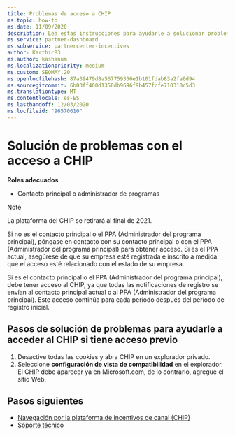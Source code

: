 ```yaml
---
title: Problemas de acceso a CHIP
ms.topic: how-to
ms.date: 11/09/2020
description: Lea estas instrucciones para ayudarle a solucionar problemas relacionados con el uso de la herramienta de plataforma de incentivos de canal (CHIP).
ms.service: partner-dashboard
ms.subservice: partnercenter-incentives
author: Karthic83
ms.author: kashanum
ms.localizationpriority: medium
ms.custom: SEOMAY.20
ms.openlocfilehash: 87a39479d8a567759356e1b101fdab83a2fa0d94
ms.sourcegitcommit: 6b03ff400d1350db9696f9b457fcfe710310c5d3
ms.translationtype: MT
ms.contentlocale: es-ES
ms.lasthandoff: 12/03/2020
ms.locfileid: "96570610"
---
```

# <a name="troubleshoot-issues-with-accessing-chip"></a>Solución de problemas con el acceso a CHIP

**Roles adecuados**

- Contacto principal o administrador de programas

>[!NOTE]
>La plataforma del CHIP se retirará al final de 2021.

Si no es el contacto principal o el PPA (Administrador del programa principal), póngase en contacto con su contacto principal o con el PPA (Administrador del programa principal) para obtener acceso. Si es el PPA actual, asegúrese de que su empresa esté registrada e inscrito a medida que el acceso esté relacionado con el estado de su empresa.

Si es el contacto principal o el PPA (Administrador del programa principal), debe tener acceso al CHIP, ya que todas las notificaciones de registro se envían al contacto principal actual o al PPA (Administrador del programa principal). Este acceso continúa para cada período después del período de registro inicial.

## <a name="troubleshooting-steps-to-assist-with-accessing-chip-if-you-had-prior-access"></a>Pasos de solución de problemas para ayudarle a acceder al CHIP si tiene acceso previo

1. Desactive todas las cookies y abra CHIP en un explorador privado.
1. Seleccione **configuración de vista de compatibilidad** en el explorador. El CHIP debe aparecer ya en Microsoft.com, de lo contrario, agregue el sitio Web.

## <a name="next-steps"></a>Pasos siguientes

- [Navegación por la plataforma de incentivos de canal (CHIP)](chip-intro.md)
- [Soporte técnico](report-problems-with-partner-center.md)